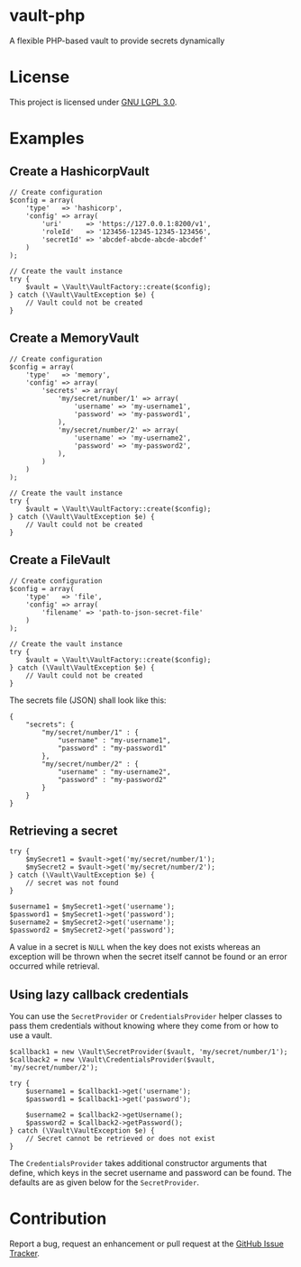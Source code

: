 # vault-php
A flexible PHP-based vault to provide secrets dynamically

# License
This project is licensed under [GNU LGPL 3.0](LICENSE.md). 

# Examples
## Create a HashicorpVault
```
// Create configuration
$config = array(
	'type'   => 'hashicorp',
	'config' => array(
		'uri'      => 'https://127.0.0.1:8200/v1',
		'roleId'   => '123456-12345-12345-123456',
		'secretId' => 'abcdef-abcde-abcde-abcdef'
	)
);

// Create the vault instance
try {
	$vault = \Vault\VaultFactory::create($config);
} catch (\Vault\VaultException $e) {
	// Vault could not be created
}

```

## Create a MemoryVault
```
// Create configuration
$config = array(
	'type'   => 'memory',
	'config' => array(
		'secrets' => array(
			'my/secret/number/1' => array(
				'username' => 'my-username1',
				'password' => 'my-password1',
			),
			'my/secret/number/2' => array(
				'username' => 'my-username2',
				'password' => 'my-password2',
			),
		)
	)
);

// Create the vault instance
try {
	$vault = \Vault\VaultFactory::create($config);
} catch (\Vault\VaultException $e) {
	// Vault could not be created
}
```

## Create a FileVault
```
// Create configuration
$config = array(
	'type'   => 'file',
	'config' => array(
		'filename' => 'path-to-json-secret-file'
	)
);

// Create the vault instance
try {
	$vault = \Vault\VaultFactory::create($config);
} catch (\Vault\VaultException $e) {
	// Vault could not be created
}
```

The secrets file (JSON) shall look like this:
```
{
	"secrets": {
		"my/secret/number/1" : {
			"username" : "my-username1",
			"password" : "my-password1"
		},
		"my/secret/number/2" : {
			"username" : "my-username2",
			"password" : "my-password2"
		}
	}
}
```

## Retrieving a secret
```
try {
	$mySecret1 = $vault->get('my/secret/number/1');
	$mySecret2 = $vault->get('my/secret/number/2');
} catch (\Vault\VaultException $e) {
	// secret was not found
}

$username1 = $mySecret1->get('username');
$password1 = $mySecret1->get('password');
$username2 = $mySecret2->get('username');
$password2 = $mySecret2->get('password');
```

A value in a secret is `NULL` when the key does not exists whereas an exception will be thrown when the secret itself cannot be found
or an error occurred while retrieval.

## Using lazy callback credentials
You can use the `SecretProvider` or `CredentialsProvider` helper classes to pass them credentials without knowing where they come from
or how to use a vault.

```
$callback1 = new \Vault\SecretProvider($vault, 'my/secret/number/1');
$callback2 = new \Vault\CredentialsProvider($vault, 'my/secret/number/2');

try {
	$username1 = $callback1->get('username');
	$password1 = $callback1->get('password');

	$username2 = $callback2->getUsername();
	$password2 = $callback2->getPassword();
} catch (\Vault\VaultException $e) {
	// Secret cannot be retrieved or does not exist
}
```

The `CredentialsProvider` takes additional constructor arguments that define, which keys in the secret username and password can be found. The 
defaults are as given below for the `SecretProvider`.


# Contribution
Report a bug, request an enhancement or pull request at the [GitHub Issue Tracker](https://github.com/technicalguru/vault-php/issues).

